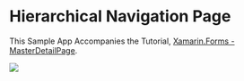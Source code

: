 # Hierarchical Navigation Page
This Sample App Accompanies the Tutorial, 
[Xamarin.Forms - MasterDetailPage](http://www.infobrother.com/Tutorial/Xamarin/xamarin-navigationpage).

![](https://i.imgur.com/8df0RH3.png)

